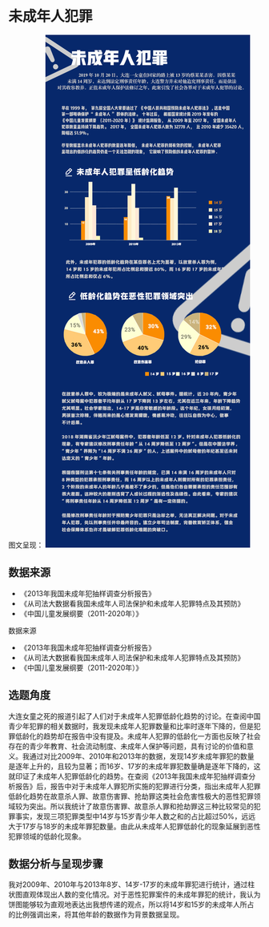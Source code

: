 # 未成年人犯罪

图文呈现：
![pic](https://github.com/Conynono/-/blob/master/未成年犯罪.jpg)  



## 数据来源  
- 《2013年我国未成年犯抽样调查分析报告》
- 《从司法大数据看我国未成年人司法保护和未成年人犯罪特点及其预防》
- 《中国儿童发展纲要（2011-2020年）》

数据来源
- 《2013年我国未成年犯抽样调查分析报告》
- 《从司法大数据看我国未成年人司法保护和未成年人犯罪特点及其预防》
- 《中国儿童发展纲要（2011-2020年）》

## 选题角度
大连女童之死的报道引起了人们对于未成年人犯罪低龄化趋势的讨论。在查阅中国青少年犯罪的相关数据时，我发现未成年人犯罪数量和比率时逐年下降的，但是犯罪低龄化的趋势却在报告中没有提及。未成年人犯罪的低龄化一方面也反映了社会存在的青少年教育、社会流动制度、未成年人保护等问题，具有讨论的价值和意义。我通过对比2009年、2010年和2013年的数据，发现14岁未成年罪犯的数量是逐年上升的，且较为显著；而16岁、17岁的未成年罪犯数量确是逐年下降的，这就印证了未成年人犯罪低龄化的趋势。在查阅《2013年我国未成年犯抽样调查分析报告》后，报告中对于未成年人罪犯所实施的犯罪进行分类，指出未成年人犯罪低龄化趋势在故意杀人罪、故意伤害罪、抢劫罪这类社会危害性极大的恶性犯罪领域较为突出。所以我统计了故意伤害罪、故意杀人罪和抢劫罪这三种比较常见的犯罪事实，发现三项犯罪类型中14岁与15岁青少年人数之和的占比超过50%，远远大于17岁与18岁的未成年罪犯数量。由此从未成年人犯罪低龄化的现象延展到恶性犯罪领域的低龄化现象。

## 数据分析与呈现步骤
我对2009年、2010年与2013年8岁、14岁-17岁的未成年罪犯进行统计，通过柱状图直观体现出人数的变化情况。对于恶性犯罪案件的未成年罪犯的统计，我认为饼图能够较为直观地表达出我想传递的观点，所以将14岁和15岁的未成年人所占的比例强调出来，将其他年龄的数据作为背景数据呈现。
